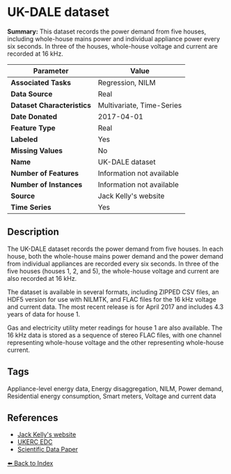 # UK-DALE dataset

**Summary:** This dataset records the power demand from five houses, including whole-house mains power and individual appliance power every six seconds. In three of the houses, whole-house voltage and current are recorded at 16 kHz.

| Parameter | Value |
| --- | --- |
| **Associated Tasks** | Regression, NILM |
| **Data Source** | Real |
| **Dataset Characteristics** | Multivariate, Time-Series |
| **Date Donated** | 2017-04-01 |
| **Feature Type** | Real |
| **Labeled** | Yes |
| **Missing Values** | No |
| **Name** | UK-DALE dataset |
| **Number of Features** | Information not available |
| **Number of Instances** | Information not available |
| **Source** | Jack Kelly's website |
| **Time Series** | Yes |

## Description

The UK-DALE dataset records the power demand from five houses. In each house, both the whole-house mains power demand and the power demand from individual appliances are recorded every six seconds. In three of the five houses (houses 1, 2, and 5), the whole-house voltage and current are also recorded at 16 kHz.

The dataset is available in several formats, including ZIPPED CSV files, an HDF5 version for use with NILMTK, and FLAC files for the 16 kHz voltage and current data. The most recent release is for April 2017 and includes 4.3 years of data for house 1.

Gas and electricity utility meter readings for house 1 are also available. The 16 kHz data is stored as a sequence of stereo FLAC files, with one channel representing whole-house voltage and the other representing whole-house current.

## Tags

Appliance-level energy data, Energy disaggregation, NILM, Power demand, Residential energy consumption, Smart meters, Voltage and current data

## References

- [Jack Kelly's website](http://jack-kelly.com/data/)
- [UKERC EDC](http://data.ukedc.rl.ac.uk/simplebrowse/edc/efficiency/residential/EnergyConsumption/Domestic/UK-DALE-2017/UK-DALE-FULL-disaggregated/ukdale.zip)
- [Scientific Data Paper](http://www.nature.com/sdata)

[⬅️ Back to Index](../README.md)
